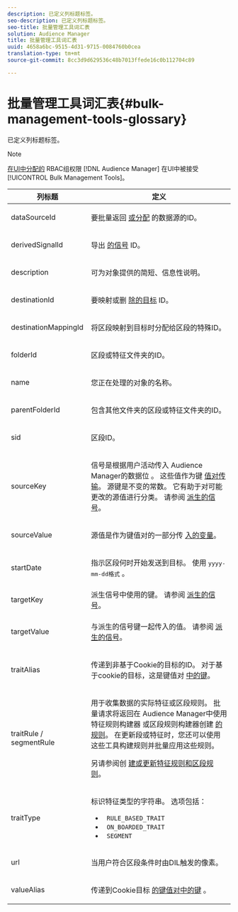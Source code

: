 ```yaml
---
description: 已定义列标题标签。
seo-description: 已定义列标题标签。
seo-title: 批量管理工具词汇表
solution: Audience Manager
title: 批量管理工具词汇表
uuid: 4658a6bc-9515-4d31-9715-0084760b0cea
translation-type: tm+mt
source-git-commit: 8cc3d9d629536c48b7013ffede16c0b112704c89

---
```



# 批量管理工具词汇表{#bulk-management-tools-glossary}

已定义列标题标签。

<!-- 

<p>r_bulk_glossary.xml </p>

 -->

>[!NOTE]
>
>[在UI中分配的](../../features/administration/administration-overview.md) RBAC组权限 [!DNL Audience Manager] 在UI中被接受 [!UICONTROL Bulk Management Tools]。

<table id="table_2C2BC2FB3EFC443C9A5AE18EFC6FABFD"> 
 <thead> 
  <tr> 
   <th colname="col1" class="entry"> 列标题 </th> 
   <th colname="col2" class="entry"> 定义 </th> 
  </tr> 
 </thead>
 <tbody> 
  <tr> 
   <td colname="col1"> <p> <span class="term"> dataSourceId</span> </p> </td> 
   <td colname="col2"> <p>要批量返回 <a href="../../features/datasources-list-and-settings.md#data-sources-list-and-settings"> 或分配</a> 的数据源的ID。 </p> </td> 
  </tr> 
  <tr> 
   <td colname="col1"> <p> <span class="term"> derivedSignalId</span> </p> </td> 
   <td colname="col2"> <p>导出 <a href="../../features/derived-signals.md"> 的信号</a> ID。 </p> </td> 
  </tr> 
  <tr> 
   <td colname="col1"> <p> <span class="term"> description</span> </p> </td> 
   <td colname="col2"> <p>可为对象提供的简短、信息性说明。 </p> </td> 
  </tr> 
  <tr> 
   <td colname="col1"> <p> <span class="term"> destinationId</span> </p> </td> 
   <td colname="col2"> <p>要映射或删 <a href="../../features/destinations/destinations.md"> 除的目标</a> ID。 </p> </td> 
  </tr> 
  <tr> 
   <td colname="col1"> <p> <span class="term"> destinationMappingId</span> </p> </td> 
   <td colname="col2"> <p>将区段映射到目标时分配给区段的特殊ID。 </p> </td> 
  </tr> 
  <tr> 
   <td colname="col1"> <p> <span class="term"> folderId</span> </p> </td> 
   <td colname="col2"> <p>区段或特征文件夹的ID。 </p> </td> 
  </tr> 
  <tr> 
   <td colname="col1"> <p> <span class="term"> name</span> </p> </td> 
   <td colname="col2"> <p>您正在处理的对象的名称。 </p> </td> 
  </tr> 
  <tr> 
   <td colname="col1"> <p> <span class="term"> parentFolderId</span> </p> </td> 
   <td colname="col2"> <p>包含其他文件夹的区段或特征文件夹的ID。 </p> </td> 
  </tr> 
  <tr> 
   <td colname="col1"> <p> <span class="term"> sid</span> </p> </td> 
   <td colname="col2"> <p>区段ID。 </p> </td> 
  </tr> 
  <tr> 
   <td colname="col1"> <p> <span class="term"> sourceKey</span> </p> </td> 
   <td colname="col2"> <p>信号是根据用户活动传入 <span class="keyword"> Audience Manager的数据位</span> 。 这些值作为键 <a href="../../reference/key-value-pairs-explained.md"> 值对传输</a>。 源键是不变的常数。 它有助于对可能更改的源值进行分类。 请参阅 <a href="../../features/derived-signals.md"> 派生的信号</a>。 </p> </td> 
  </tr> 
  <tr> 
   <td colname="col1"> <p> <span class="term"> sourceValue</span> </p> </td> 
   <td colname="col2"> <p>源值是作为键值对的一部分传 <a href="../../reference/key-value-pairs-explained.md"> 入的变量</a>。 </p> </td> 
  </tr> 
  <tr> 
   <td colname="col1"> <p> <span class="term"> startDate</span> </p> </td> 
   <td colname="col2"> <p>指示区段何时开始发送到目标。 使用 <tt>yyyy-mm-dd格式</tt> 。 </p> </td> 
  </tr> 
  <tr> 
   <td colname="col1"> <p> <span class="term"> targetKey</span> </p> </td> 
   <td colname="col2">派生信号中使用的键。 请参阅 <a href="../../features/derived-signals.md"> 派生的信号</a>。 </td> 
  </tr> 
  <tr> 
   <td colname="col1"> <p> <span class="term"> targetValue</span> </p> </td> 
   <td colname="col2"> <p>与派生的信号键一起传入的值。 请参阅 <a href="../../features/derived-signals.md"> 派生的信号</a>。 </p> </td> 
  </tr> 
  <tr> 
   <td colname="col1"> <p> <span class="term"> traitAlias</span> </p> </td> 
   <td colname="col2"> <p>传递到非基于Cookie的目标的ID。 对于基于cookie的目标，这是键值对 <a href="../../reference/key-value-pairs-explained.md"> 中的键</a>。 </p> </td> 
  </tr> 
  <tr> 
   <td colname="col1"> <p> <span class="term"> traitRule / segmentRule</span> </p> </td> 
   <td colname="col2"> <p>用于收集数据的实际特征或区段规则。 批量请求将返回在 <span class="keyword"> Audience Manager中使用特征规则构建器</span> 或区段规则构建器创建 <a href="../../features/traits/about-trait-builder.md"> 的规则</a><a href="../../features/segments/segment-builder.md"></a>。 在更新段或特征时，您还可以使用这些工具构建规则并批量应用这些规则。 </p> <p>另请参阅创 <a href="../../reference/bulk-management-tools/bulk-rules.md"> 建或更新特征规则和区段规则</a>。 </p> </td> 
  </tr> 
  <tr> 
   <td colname="col1"> <p> <span class="term"> traitType</span> </p> </td> 
   <td colname="col2"> <p>标识特征类型的字符串。 选项包括： </p> 
    <ul id="ul_AB5B4F87B14241DCBBE44B0B7BD4EF72"> 
     <li id="li_21F9412CDDC64FAA888C6542E284C436"> <code> RULE_BASED_TRAIT</code> </li> 
     <li id="li_5A5EA9A1EC5C45C991875EBBE7979A5A"> <code> ON_BOARDED_TRAIT </code> </li> 
     <li id="li_F38B58ADE3324E97A71E3F94F11945BE"> <code> SEGMENT</code> </li> 
    </ul> </td> 
  </tr> 
  <tr> 
   <td colname="col1"> <p> <span class="term"> url</span> </p> </td> 
   <td colname="col2"> <p>当用户符合区段条件时由DIL触发的像素。 </p> </td> 
  </tr> 
  <tr> 
   <td colname="col1"> <p> <span class="term"> valueAlias</span> </p> </td> 
   <td colname="col2"> <p>传递到Cookie目标 <a href="../../reference/key-value-pairs-explained.md"> 的键值对中的键</a> 。 </p> </td> 
  </tr> 
 </tbody> 
</table>

